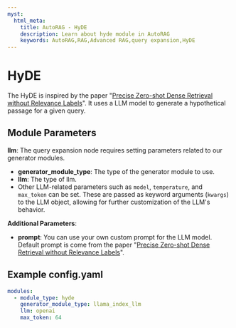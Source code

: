 ```yaml
---
myst:
  html_meta:
    title: AutoRAG - HyDE
    description: Learn about hyde module in AutoRAG
    keywords: AutoRAG,RAG,Advanced RAG,query expansion,HyDE
---
```

# HyDE

The HyDE is inspired by the paper "[Precise Zero-shot Dense Retrieval without Relevance Labels](https://arxiv.org/abs/2212.10496)". It uses a LLM model to generate a hypothetical passage for a given query.

## **Module Parameters**

**llm**: The query expansion node requires setting parameters related to our generator modules.

- **generator_module_type**: The type of the generator module to use.
- **llm**: The type of llm.
- Other LLM-related parameters such as `model`, `temperature`, and `max_token` can be set. These are passed as keyword
  arguments (`kwargs`) to the LLM object, allowing for further customization of the LLM's behavior.

**Additional Parameters**:

- **prompt**: You can use your own custom prompt for the LLM model.
  Default prompt is come from the
  paper "[Precise Zero-shot Dense Retrieval without Relevance Labels](https://arxiv.org/abs/2212.10496)".

## **Example config.yaml**
```yaml
modules:
  - module_type: hyde
    generator_module_type: llama_index_llm
    llm: openai
    max_token: 64
```
